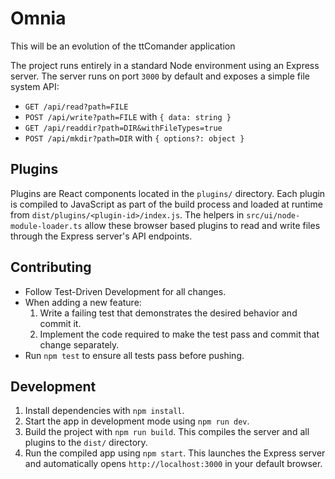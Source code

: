 # Omnia
This will be an evolution of the ttComander application

The project runs entirely in a standard Node environment using an Express
server. The server runs on port `3000` by default and exposes a simple file
system API:

- `GET /api/read?path=FILE`
- `POST /api/write?path=FILE` with `{ data: string }`
- `GET /api/readdir?path=DIR&withFileTypes=true`
- `POST /api/mkdir?path=DIR` with `{ options?: object }`

## Plugins

Plugins are React components located in the `plugins/` directory. Each plugin is
compiled to JavaScript as part of the build process and loaded at runtime from
`dist/plugins/<plugin-id>/index.js`. The helpers in
`src/ui/node-module-loader.ts` allow these browser based plugins to read and
write files through the Express server's API endpoints.

## Contributing

- Follow Test-Driven Development for all changes.
- When adding a new feature:
  1. Write a failing test that demonstrates the desired behavior and commit it.
  2. Implement the code required to make the test pass and commit that change separately.
- Run `npm test` to ensure all tests pass before pushing.

## Development

1. Install dependencies with `npm install`.
2. Start the app in development mode using `npm run dev`.
3. Build the project with `npm run build`. This compiles the server and all plugins to the `dist/` directory.
4. Run the compiled app using `npm start`. This launches the Express server and automatically opens `http://localhost:3000` in your default browser.
